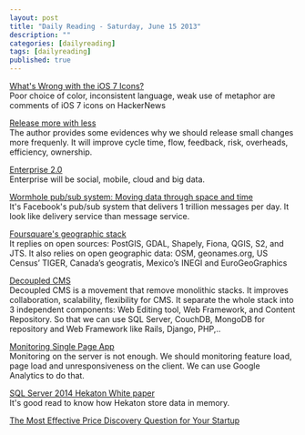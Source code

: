 ```yaml
---
layout: post
title: "Daily Reading - Saturday, June 15 2013"
description: ""
categories: [dailyreading]
tags: [dailyreading]
published: true
---
```

[What's Wrong with the iOS 7 Icons?](https://news.ycombinator.com/item?id=5881746)  
Poor choice of color, inconsistent language, weak use of metaphor are comments of iOS 7 icons on HackerNews

<!--break-->

[Release more with less](http://architects.dzone.com/articles/release-more-less)  
The author provides some evidences why we should release small changes more frequenly. It will improve cycle time, flow, feedback, risk, overheads, efficiency, ownership.

[Enterprise 2.0](http://t.co/H1c1SbN9fm)  
Enterprise will be social, mobile, cloud and big data.

[Wormhole pub/sub system: Moving data through space and time](https://www.facebook.com/note.php?note_id=10151504075843920)  
It's Facebook's pub/sub system that delivers 1 trillion messages per day. It look like delivery service than message service.

[Foursquare's geographic stack](http://engineering.foursquare.com/2013/06/11/quattroshapes-a-global-polygon-gazetteer-from-foursquare/)  
It replies on open sources: PostGIS, GDAL, Shapely, Fiona, QGIS, S2, and JTS. It also relies on open geographic data: OSM, geonames.org, US Census’ TIGER, Canada’s geogratis, Mexico’s INEGI and EuroGeoGraphics

[Decoupled CMS](http://decoupledcms.org/index.html)  
Decoupled CMS is a movement that remove monolithic stacks. It improves collaboration, scalability, flexibility for CMS. It separate the whole stack into 3 independent components: Web Editing tool, Web Framework, and Content Repository. So that we can use SQL Server, CouchDB, MongoDB for repository and Web Framework like Rails, Django, PHP,..

[Monitoring Single Page App](http://caliper.io/blog/2013/Performance-Monitoring/)  
Monitoring on the server is not enough. We should monitoring feature load, page load and unresponsiveness on the client. We can use Google Analytics to do that.

[SQL Server 2014 Hekaton White paper](http://download.microsoft.com/download/F/5/0/F5096A71-3C31-4E9F-864E-A6D097A64805/SQL_Server_Hekaton_CTP1_White_Paper.pdf)  
It's good read to know how Hekaton store data in memory.


[The Most Effective Price Discovery Question for Your Startup](http://tomtunguz.com/price-discovery)  
